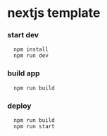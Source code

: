 # nextjs template

### start dev
```
  npm install
  npm run dev
```

### build app
```
  npm run build
```

### deploy

```
  npm run build
  npm run start
```

